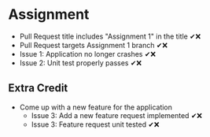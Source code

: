 # Assignment

* Pull Request title includes "Assignment 1" in the title ✔❌
* Pull Request targets Assignment 1 branch ✔❌
* Issue 1: Application no longer crashes ✔❌
* Issue 2: Unit test properly passes ✔❌

## Extra Credit

* Come up with a new feature for the application
  * Issue 3: Add a new feature request implemented ✔❌
  * Issue 3: Feature request unit tested ✔❌
